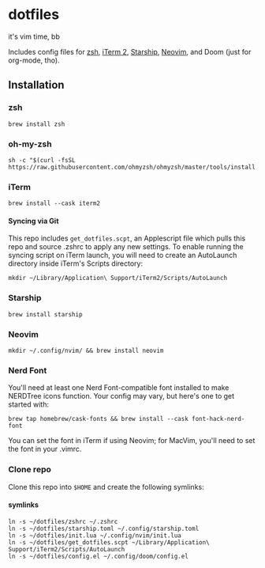 # dotfiles
it's vim time, bb

Includes config files for [zsh](https://www.zsh.org/), [iTerm 2](https://iterm2.com/), [Starship](https://starship.rs/), [Neovim](https://neovim.io/), and Doom (just for org-mode, tho).
## Installation
### zsh
``` shell
brew install zsh
```
### oh-my-zsh
``` shell
sh -c "$(curl -fsSL https://raw.githubusercontent.com/ohmyzsh/ohmyzsh/master/tools/install.sh)"
```
### iTerm
``` shell
brew install --cask iterm2
```
#### Syncing via Git
This repo includes `get_dotfiles.scpt`, an Applescript file which pulls this repo and source .zshrc to apply any new settings. To enable running the syncing script on iTerm launch, you will need to create an AutoLaunch directory inside iTerm's Scripts directory:
``` shell
mkdir ~/Library/Application\ Support/iTerm2/Scripts/AutoLaunch
```
### Starship
``` shell
brew install starship
```
### Neovim
``` shell
mkdir ~/.config/nvim/ && brew install neovim
```
### Nerd Font
You'll need at least one Nerd Font-compatible font installed to make NERDTree icons function. Your config may vary, but here's one to get started with:
``` shell
brew tap homebrew/cask-fonts && brew install --cask font-hack-nerd-font
``` 
You can set the font in iTerm if using Neovim; for MacVim, you'll need to set the font in your .vimrc.
### Clone repo
Clone this repo into `$HOME` and create the following symlinks:
#### symlinks
``` shell
ln -s ~/dotfiles/zshrc ~/.zshrc
ln -s ~/dotfiles/starship.toml ~/.config/starship.toml
ln -s ~/dotfiles/init.lua ~/.config/nvim/init.lua
ln -s ~/dotfiles/get_dotfiles.scpt ~/Library/Application\ Support/iTerm2/Scripts/AutoLaunch
ln -s ~/dotfiles/config.el ~/.config/doom/config.el
```
